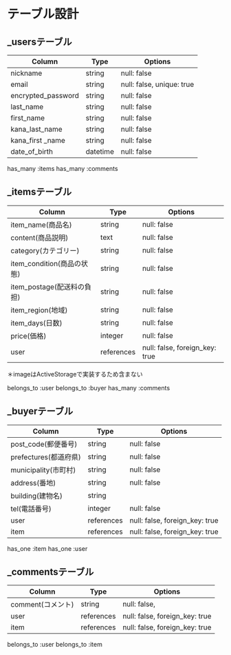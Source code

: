 # テーブル設計
## _usersテーブル

| Column             | Type   | Options     |
| ------------------ | ------ | ----------- |
| nickname           | string | null: false |
| email              | string | null: false, unique: true |
| encrypted_password | string | null: false |
| last_name          | string | null: false |
| first_name         | string | null: false |
| kana_last_name     | string | null: false |
| kana_first _name    | string | null: false |
| date_of_birth      | datetime | null: false |


has_many :items
has_many :comments


## _itemsテーブル
| Column                    | Type       | Options     |
| ------------------------  | ------     | ----------- |
| item_name(商品名)          | string     | null: false |
| content(商品説明)          | text       | null: false |
| category(カテゴリー)        | string     | null: false |
| item_condition(商品の状態)  | string     | null: false |
| item_postage(配送料の負担)  | string     | null: false |
| item_region(地域)         | string     | null: false |
| item_days(日数)           | string     | null: false |
| price(価格)               | integer    | null: false | 
| user                     | references | null: false, foreign_key: true |
＊imageはActiveStorageで実装するため含まない

belongs_to :user
belongs_to :buyer
has_many :comments


## _buyerテーブル
| Column               | Type       | Options     |
| ------------------   | ------     | ----------- |
| post_code(郵便番号)     | string     | null: false |
| prefectures(都道府県)   | string     | null: false |
| municipality(市町村)    | string     | null: false |
| address(番地)          | string     | null: false |
| building(建物名)        | string     |             |
| tel(電話番号)            | integer     | null: false |
| user                  | references | null: false, foreign_key: true |
| item                  | references | null: false, foreign_key: true |

has_one :item
has_one :user


## _commentsテーブル

| Column           | Type       | Options                        |
| -------          | ---------- | ------------------------------ |
| comment(コメント) | string     | null: false,                   |
| user             | references | null: false, foreign_key: true |
| item             | references | null: false, foreign_key: true |

belongs_to :user
belongs_to :item
